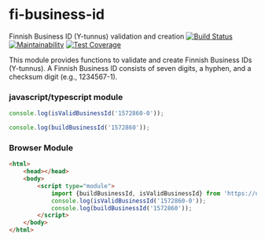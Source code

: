 # fi-business-id

Finnish Business ID (Y-tunnus) validation and creation [![Build Status](https://travis-ci.org/mharj/fi-business-id.svg?branch=master)](https://travis-ci.org/mharj/fi-business-id) [![Maintainability](https://api.codeclimate.com/v1/badges/6613d01045f626d38df7/maintainability)](https://codeclimate.com/github/mharj/fi-business-id/maintainability) [![Test Coverage](https://api.codeclimate.com/v1/badges/6613d01045f626d38df7/test_coverage)](https://codeclimate.com/github/mharj/fi-business-id/test_coverage)

This module provides functions to validate and create Finnish Business IDs (Y-tunnus). 
A Finnish Business ID consists of seven digits, a hyphen, and a checksum digit (e.g., 1234567-1).

### javascript/typescript module

```javascript
console.log(isValidBusinessId('1572860-0'));

console.log(buildBusinessId('1572860'));
```

### Browser Module

```html
<html>
	<head></head>
	<body>
		<script type="module">
			import {buildBusinessId, isValidBusinessId} from 'https://unpkg.com/mharj-fi-business-id@latest/dist/index.mjs';
			console.log(isValidBusinessId('1572860-0'));
			console.log(buildBusinessId('1572860'));
		</script>
	</body>
</html>
```
